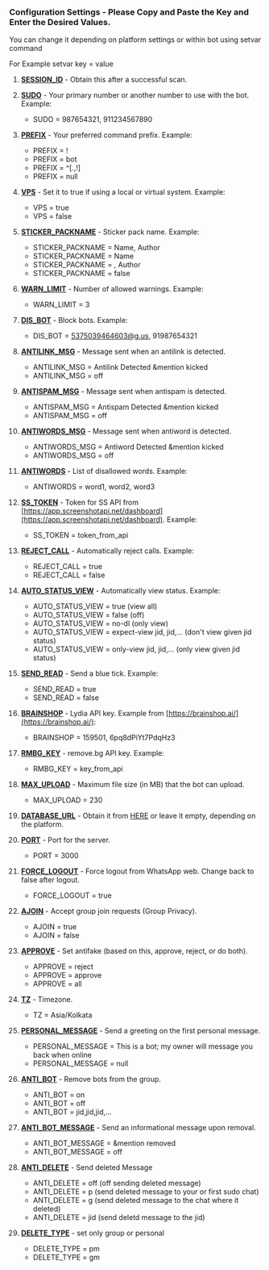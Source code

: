 ### Configuration Settings - Please Copy and Paste the Key and Enter the Desired Values. 

You can change it depending on platform settings or
within bot using setvar command

For Example setvar key = value


1. **[SESSION_ID](#SESSION_ID)** - Obtain this after a successful scan.

2. **[SUDO](#SUDO)** - Your primary number or another number to use with the bot. Example:
   - SUDO = 987654321, 911234567890

3. **[PREFIX](#PREFIX)** - Your preferred command prefix. Example:
   - PREFIX = !
   - PREFIX = bot
   - PREFIX = ^[.,!]
   - PREFIX = null

4. **[VPS](#VPS)** - Set it to true if using a local or virtual system. Example:
   - VPS = true
   - VPS = false

5. **[STICKER_PACKNAME](#STICKER_PACKNAME)** - Sticker pack name. Example:
   - STICKER_PACKNAME = Name, Author
   - STICKER_PACKNAME = Name
   - STICKER_PACKNAME = , Author
   - STICKER_PACKNAME = false

6. **[WARN_LIMIT](#WARN_LIMIT)** - Number of allowed warnings. Example:
   - WARN_LIMIT = 3

7. **[DIS_BOT](#DIS_BOT)** - Block bots. Example:
   - DIS_BOT = 5375039464603@g.us, 91987654321

8. **[ANTILINK_MSG](#ANTILINK_MSG)** - Message sent when an antilink is detected.
   - ANTILINK_MSG = Antilink Detected &mention kicked
   - ANTILINK_MSG = off

9. **[ANTISPAM_MSG](#ANTISPAM_MSG)** - Message sent when antispam is detected.
   - ANTISPAM_MSG = Antispam Detected &mention kicked
   - ANTISPAM_MSG = off
10. **[ANTIWORDS_MSG](#ANTIWORDS_MSG)** - Message sent when antiword is detected.
    - ANTIWORDS_MSG = Antiword Detected &mention kicked
    - ANTIWORDS_MSG = off
11. **[ANTIWORDS](#ANTIWORDS)** - List of disallowed words. Example:
    - ANTIWORDS = word1, word2, word3

12. **[SS_TOKEN](#SS_TOKEN)** - Token for SS API from [https://app.screenshotapi.net/dashboard](https://app.screenshotapi.net/dashboard). Example:
    - SS_TOKEN = token_from_api

13. **[REJECT_CALL](#REJECT_CALL)** - Automatically reject calls. Example:
    - REJECT_CALL = true
    - REJECT_CALL = false

14. **[AUTO_STATUS_VIEW](#AUTO_STATUS_VIEW)** - Automatically view status. Example:
    - AUTO_STATUS_VIEW = true (view all)
    - AUTO_STATUS_VIEW = false (off)
    - AUTO_STATUS_VIEW = no-dl (only view)
    - AUTO_STATUS_VIEW = expect-view jid, jid,... (don't view given jid status)
    - AUTO_STATUS_VIEW = only-view jid, jid,... (only view given jid status)

15. **[SEND_READ](#SEND_READ)** - Send a blue tick. Example:
    - SEND_READ = true
    - SEND_READ = false

16. **[BRAINSHOP](#BRAINSHOP)** - Lydia API key. Example from [https://brainshop.ai/](https://brainshop.ai/):
    - BRAINSHOP = 159501, 6pq8dPiYt7PdqHz3

17. **[RMBG_KEY](#RMBG_KEY)** - remove.bg API key. Example:
    - RMBG_KEY = key_from_api

18. **[MAX_UPLOAD](#MAX_UPLOAD)** - Maximum file size (in MB) that the bot can upload.
    - MAX_UPLOAD = 230

19. **[DATABASE_URL](#DATABASE_URL)** - Obtain it from [HERE](https://github.com/lyfe00011/whatsapp-bot-md/wiki/DATABASE_URL) or leave it empty, depending on the platform.

20. **[PORT](#PORT)** - Port for the server.
    - PORT = 3000

21. **[FORCE_LOGOUT](#FORCE_LOGOUT)** - Force logout from WhatsApp web. Change back to false after logout.
    - FORCE_LOGOUT = true

22. **[AJOIN](#AJOIN)** - Accept group join requests (Group Privacy).
    - AJOIN = true
    - AJOIN = false

23. **[APPROVE](#APPROVE)** - Set antifake (based on this, approve, reject, or do both).
    - APPROVE = reject
    - APPROVE = approve
    - APPROVE = all

24. **[TZ](#TZ)** - Timezone.
    - TZ = Asia/Kolkata

25. **[PERSONAL_MESSAGE](#PERSONAL_MESSAGE)** - Send a greeting on the first personal message.
    - PERSONAL_MESSAGE = This is a bot; my owner will message you back when online
    - PERSONAL_MESSAGE = null

26. **[ANTI_BOT](#ANTI_BOT)** - Remove bots from the group.
    - ANTI_BOT = on
    - ANTI_BOT = off
    - ANTI_BOT = jid,jid,jid,...

27. **[ANTI_BOT_MESSAGE](#ANTI_BOT_MESSAGE)** - Send an informational message upon removal.
    - ANTI_BOT_MESSAGE = &mention removed
    - ANTI_BOT_MESSAGE = off
28. **[ANTI_DELETE](#ANTI_DELETE)** - Send deleted Message
    - ANTI_DELETE = off (off sending deleted message)
    - ANTI_DELETE = p (send deleted message to your or first sudo chat)
    - ANTI_DELETE = g (send deleted message to the chat where it deleted)
    - ANTI_DELETE = jid (send deletd message to the jid)
29. **[DELETE_TYPE](#DELETE_TYPE)** - set only group or personal
    - DELETE_TYPE = pm
    - DELETE_TYPE = gm